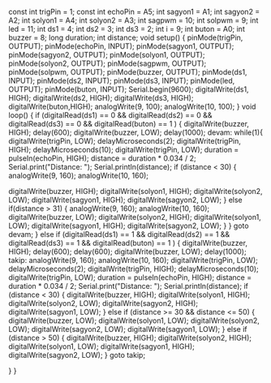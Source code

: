 const int trigPin = 1;
const int echoPin = A5;
int sagyon1 = A1;
int sagyon2 = A2;
int solyon1 = A4;
int solyon2 = A3;
int sagpwm = 10;
int solpwm = 9;
int led = 11;
int ds1 = 4;
int ds2 = 3;
int ds3 = 2;
int i = 9;
int buton = A0;
int buzzer = 8;
long duration;
int distance;
void setup() {
 pinMode(trigPin, OUTPUT);
 pinMode(echoPin, INPUT);
 pinMode(sagyon1, OUTPUT);
 pinMode(sagyon2, OUTPUT);
 pinMode(solyon1, OUTPUT);
 pinMode(solyon2, OUTPUT);
 pinMode(sagpwm, OUTPUT);
 pinMode(solpwm, OUTPUT);
 pinMode(buzzer, OUTPUT);
 pinMode(ds1, INPUT);
 pinMode(ds2, INPUT);
 pinMode(ds3, INPUT);
 pinMode(led, OUTPUT);
 pinMode(buton, INPUT);
 Serial.begin(9600);
 digitalWrite(ds1, HIGH);
 digitalWrite(ds2, HIGH);
 digitalWrite(ds3, HIGH);
 digitalWrite(buton,HIGH);
 analogWrite(9, 100);
 analogWrite(10, 100);
}
void loop() {
 if (digitalRead(ds1) == 0 && digitalRead(ds2) == 0 && digitalRead(ds3) == 0 && digitalRead(buton)
== 1 ) {
 digitalWrite(buzzer, HIGH);
 delay(600);
 digitalWrite(buzzer, LOW);
 delay(1000);
devam:
while(1){
digitalWrite(trigPin, LOW);
 delayMicroseconds(2);
 digitalWrite(trigPin, HIGH);
 delayMicroseconds(10);
  digitalWrite(trigPin, LOW);
 duration = pulseIn(echoPin, HIGH);
 distance = duration * 0.034 / 2;
 Serial.print("Distance: ");
 Serial.println(distance);
 if (distance < 30) {
 analogWrite(9, 160);
 analogWrite(10, 160);

 digitalWrite(buzzer, HIGH);
 digitalWrite(solyon1, HIGH);
 digitalWrite(solyon2, LOW);
digitalWrite(sagyon1, HIGH);
 digitalWrite(sagyon2, LOW);
 } else if(distance > 31) {
 analogWrite(9, 160);
 analogWrite(10, 160);
 digitalWrite(buzzer, LOW);
 digitalWrite(solyon2, HIGH);
 digitalWrite(solyon1, LOW);
 digitalWrite(sagyon1, HIGH);
 digitalWrite(sagyon2, LOW);
 }
}
 goto devam;
 } else if (digitalRead(ds1) == 1 && digitalRead(ds2) == 1 && digitalRead(ds3) == 1 &&
digitalRead(buton) == 1 ) {
 digitalWrite(buzzer, HIGH);
 delay(600);
  delay(600);
 digitalWrite(buzzer, LOW);
 delay(1000);
takip:
 analogWrite(9, 160);
 analogWrite(10, 160);
 digitalWrite(trigPin, LOW);
 delayMicroseconds(2);
 digitalWrite(trigPin, HIGH);
 delayMicroseconds(10);
 digitalWrite(trigPin, LOW);
 duration = pulseIn(echoPin, HIGH);
 distance = duration * 0.034 / 2;
 Serial.print("Distance: ");
 Serial.println(distance);
  if (distance < 30) {
 digitalWrite(buzzer, HIGH);
 digitalWrite(solyon1, HIGH);
 digitalWrite(solyon2, LOW);
 digitalWrite(sagyon2, HIGH);
 digitalWrite(sagyon1, LOW);
 } else if (distance >= 30 && distance <= 50) {
 digitalWrite(buzzer, LOW);
 digitalWrite(solyon1, LOW);
 digitalWrite(solyon2, LOW);
 digitalWrite(sagyon2, LOW);
 digitalWrite(sagyon1, LOW);
 } else if (distance > 50) {
 digitalWrite(buzzer, HIGH);
 digitalWrite(solyon2, HIGH);
 digitalWrite(solyon1, LOW);
 digitalWrite(sagyon1, HIGH);
 digitalWrite(sagyon2, LOW);
 }
 goto takip;
 
}
}
